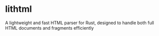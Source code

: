 # lithtml
A lightweight and fast HTML parser for Rust, designed to handle both full HTML documents and fragments efficiently
